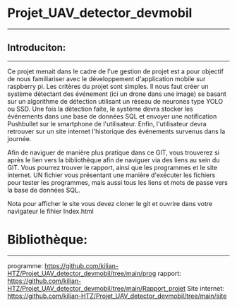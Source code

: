 # Projet_UAV_detector_devmobil
---------------------------------

## Introduciton:
-----------------
Ce projet menait dans le cadre de l'ue gestion de projet est a pour objectif de nous familiariser avec le développement d'application mobile sur raspberry pi. Les critères du projet sont simples. Il nous faut créer un système détectant des événement (ici un drone dans une image) se basant sur un algorithme de détection utilisant un réseau de neurones type YOLO ou SSD. Une fois la détection faite, le système devra stocker les événements dans une base de données SQL et envoyer une notification Pushbullet sur le smartphone de l'utilisateur. Enfin, l'utilisateur devra retrouver sur un site internet l'historique des événements survenus dans la journée. 

Afin de naviguer de manière plus pratique dans ce GIT, vous trouverez si après le lien vers la bibliothèque afin de naviguer via des liens au sein du GIT. Vous pourrez trouver le rapport, ainsi que les programmes et le site internet. UN fichier vous présentant une manière d'exécuter les fichiers pour tester les programmes, mais aussi tous les liens et mots de passe vers la base de données SQL.

Nota pour afficher le site vous devez cloner le git et ouvrire dans votre navigateur le fihier Index.html


# Bibliothèque:
---------------

programme: https://github.com/kilian-HTZ/Projet_UAV_detector_devmobil/tree/main/prog
rapport: https://github.com/kilian-HTZ/Projet_UAV_detector_devmobil/tree/main/Rapport_projet
Site internet: https://github.com/kilian-HTZ/Projet_UAV_detector_devmobil/tree/main/site
